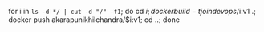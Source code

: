 for i in `ls -d */ | cut -d "/" -f1`; do cd $i; docker build -t joindevops/$i:v1 .; docker push akarapunikhilchandra/$i:v1; cd ..; done